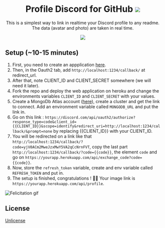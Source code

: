 <div align="center">
  <h1>Profile Discord for GitHub <img src="https://img.shields.io/github/stars/6346563751/profile-discord-for-github?style=social"/></h1>
  <p>This is a simplest way to link in realtime your Discord profile to any readme. The data (avatar and photo) are taken in real time.</p>
</div>

<div align="center">
    <img src="https://profile-discord-for-github.herokuapp.com/api/profile?up"/>
</div>

## Setup (~10-15 minutes)

1. First, you need to create an appplication [here](https://discord.com/developers/applications).
2. Then, in the Oauth2 tab, add `http://localhost:1234/callback/` at redirect_url.
3. After that, note CLIENT_ID and CLIENT_SECRET somewhere (we will need it later).
4. Fork the repo and deploy the web application on heroku and change the environments variables `CLIENT_ID` and `CLIENT_SECRET` with your values.
5. Create a MongoDb Atlas account ([here](https://www.mongodb.com/cloud/atlas/register)), create a cluster and get the link to connect. Add an environment variable called `MONGODB_URL` and put the link in.
6. Go on this link : `https://discord.com/api/oauth2/authorize?response_type=code&client_id={{CLIENT_ID}}&scope=identify&redirect_uri=http://localhost:1234/callback/&prompt=none` by replacing {{CLIENT_ID}} with your CLIENT_ID.
7. You will be redirected on a link like that `http://localhost:1234/callback/?code=yjV0ACm2MweJzxMwY5VA2qCcNrnFVT`, copy the last part `http://localhost:1234/callback/?code={{code}}`, the element `code` and go on `https://yourapp.herokuapp.com/api/exchange_code?code={{code}}`.
8. Now, store the `refresh_token` variable, create and env variable called `REFRESH_TOKEN` and put in.
9. The setup is finished, congratulations ! 🎉🎉 Your image link is `https://yourapp.herokuapp.com/api/profile`.

![Felicitation gif](https://media.giphy.com/media/14cDsqOkks6O8U/giphy.gif)

## License
[Unlicense](https://choosealicense.com/licenses/unlicense/)
